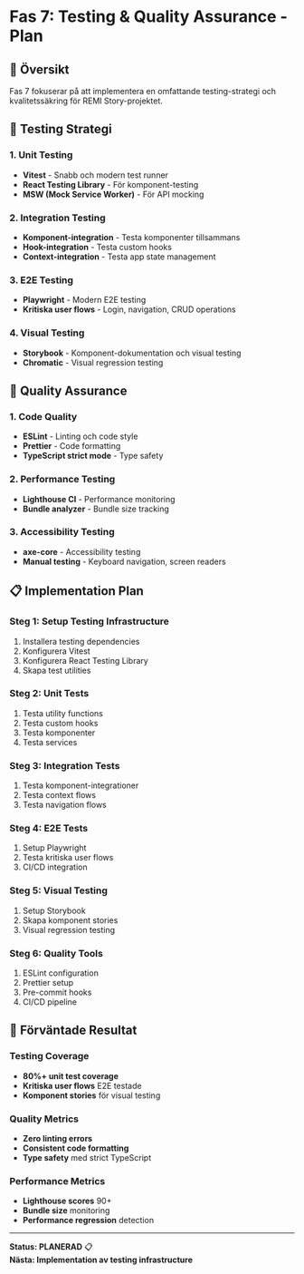 # Fas 7: Testing & Quality Assurance - Plan

## 🎯 Översikt

Fas 7 fokuserar på att implementera en omfattande testing-strategi och kvalitetssäkring för REMI Story-projektet.

## 🧪 Testing Strategi

### 1. Unit Testing
- **Vitest** - Snabb och modern test runner
- **React Testing Library** - För komponent-testing
- **MSW (Mock Service Worker)** - För API mocking

### 2. Integration Testing
- **Komponent-integration** - Testa komponenter tillsammans
- **Hook-integration** - Testa custom hooks
- **Context-integration** - Testa app state management

### 3. E2E Testing
- **Playwright** - Modern E2E testing
- **Kritiska user flows** - Login, navigation, CRUD operations

### 4. Visual Testing
- **Storybook** - Komponent-dokumentation och visual testing
- **Chromatic** - Visual regression testing

## 🔧 Quality Assurance

### 1. Code Quality
- **ESLint** - Linting och code style
- **Prettier** - Code formatting
- **TypeScript strict mode** - Type safety

### 2. Performance Testing
- **Lighthouse CI** - Performance monitoring
- **Bundle analyzer** - Bundle size tracking

### 3. Accessibility Testing
- **axe-core** - Accessibility testing
- **Manual testing** - Keyboard navigation, screen readers

## 📋 Implementation Plan

### Steg 1: Setup Testing Infrastructure
1. Installera testing dependencies
2. Konfigurera Vitest
3. Konfigurera React Testing Library
4. Skapa test utilities

### Steg 2: Unit Tests
1. Testa utility functions
2. Testa custom hooks
3. Testa komponenter
4. Testa services

### Steg 3: Integration Tests
1. Testa komponent-integrationer
2. Testa context flows
3. Testa navigation flows

### Steg 4: E2E Tests
1. Setup Playwright
2. Testa kritiska user flows
3. CI/CD integration

### Steg 5: Visual Testing
1. Setup Storybook
2. Skapa komponent stories
3. Visual regression testing

### Steg 6: Quality Tools
1. ESLint configuration
2. Prettier setup
3. Pre-commit hooks
4. CI/CD pipeline

## 🎯 Förväntade Resultat

### Testing Coverage
- **80%+ unit test coverage**
- **Kritiska user flows** E2E testade
- **Komponent stories** för visual testing

### Quality Metrics
- **Zero linting errors**
- **Consistent code formatting**
- **Type safety** med strict TypeScript

### Performance Metrics
- **Lighthouse scores** 90+
- **Bundle size** monitoring
- **Performance regression** detection

---

**Status: PLANERAD** 📋  
**Nästa: Implementation av testing infrastructure** 